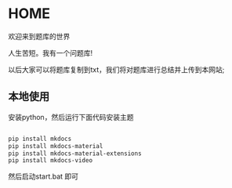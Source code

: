 # HOME

欢迎来到题库的世界

人生苦短。我有一个问题库!

以后大家可以将题库复制到txt，我们将对题库进行总结并上传到本网站;

## 本地使用

安装python，然后运行下面代码安装主题

```bash

pip install mkdocs
pip install mkdocs-material
pip install mkdocs-material-extensions
pip install mkdocs-video

```
然后启动start.bat 即可